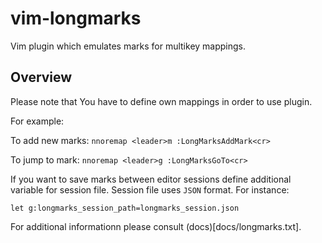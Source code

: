 # vim-longmarks

Vim plugin which emulates marks for multikey mappings.

## Overview

Please note that You have to define own mappings in order
to use plugin.

For example:

To add new marks:
`nnoremap <leader>m :LongMarksAddMark<cr>`

To jump to mark:
`nnoremap <leader>g :LongMarksGoTo<cr>`

If you want to save marks between editor sessions
define additional variable for session file. Session file
uses `JSON` format. For instance:

`let g:longmarks_session_path=longmarks_session.json`

For additional informationn please consult (docs)[docs/longmarks.txt].
